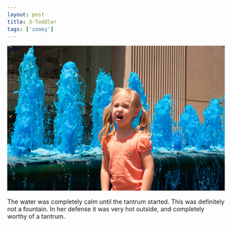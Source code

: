 ```yaml
---
layout: post
title: X-Toddler
tags: ['zooey']
---
```


![X-Toddler](/media/2012/20120707-6487-600px.jpg)

The water was completely calm until the tantrum started. This was
definitely not a fountain. In her defense it was very hot outside, and
completely worthy of a tantrum.

